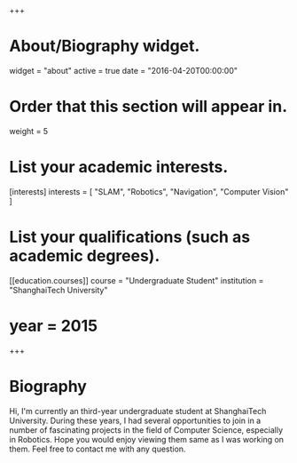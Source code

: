 +++
# About/Biography widget.
widget = "about"
active = true
date = "2016-04-20T00:00:00"

# Order that this section will appear in.
weight = 5

# List your academic interests.
[interests]
  interests = [
    "SLAM",
    "Robotics",
    "Navigation",
    "Computer Vision"
  ]

# List your qualifications (such as academic degrees).
[[education.courses]]
  course = "Undergraduate Student"
  institution = "ShanghaiTech University"
#  year = 2015
 
+++

# Biography
Hi, I'm currently an third-year undergraduate student at ShanghaiTech University. During these years, I had several opportunities to join in a number of fascinating projects in the field of Computer Science, especially in Robotics. Hope you would enjoy viewing them same as I was working on them. Feel free to contact me with any question.